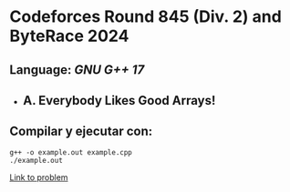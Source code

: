 # Codeforces Round 845 (Div. 2) and ByteRace 2024

## **Language:** *GNU G++ 17*

* ## A. Everybody Likes Good Arrays!

## **Compilar y ejecutar con**:

```
g++ -o example.out example.cpp
./example.out
```

[Link to problem](https://codeforces.com/contest/1777)
